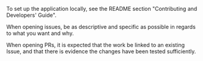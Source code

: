 To set up the application locally, see the README section "Contributing and Developers' Guide".

When opening issues, be as descriptive and specific as possible in regards to what you want and why.

When opening PRs, it is expected that the work be linked to an existing Issue, and that there is evidence the changes have been tested sufficiently.
